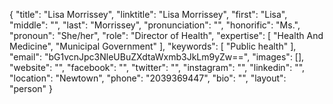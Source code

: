 {
  "title": "Lisa Morrissey",
  "linktitle": "Lisa Morrissey",
  "first": "Lisa",
  "middle": "",
  "last": "Morrissey",
  "pronunciation": "",
  "honorific": "Ms.",
  "pronoun": "She/her",
  "role": "Director of Health",
  "expertise": [
    "Health And Medicine",
    "Municipal Government"
  ],
  "keywords": [
    "Public health"
  ],
  "email": "bG1vcnJpc3NleUBuZXdtaWxmb3JkLm9yZw==",
  "images": [],
  "website": "",
  "facebook": "",
  "twitter": "",
  "instagram": "",
  "linkedin": "",
  "location": "Newtown",
  "phone": "2039369447",
  "bio": "",
  "layout": "person"
}
